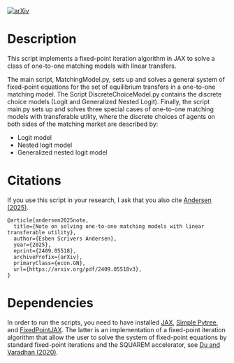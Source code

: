 
[![arXiv](https://img.shields.io/badge/arXiv-2409.05518-b31b1b.svg)](https://arxiv.org/pdf/2409.05518v3)

# Description
This script implements a fixed-point iteration algorithm in JAX to solve a class of one-to-one matching models with linear transfers.

The main script, MatchingModel.py, sets up and solves a general system of fixed-point equations for the set of equilibrium transfers in a one-to-one matching model. The Script DiscreteChoiceModel.py contains the discrete choice models (Logit and Generalized Nested Logit). Finally, the script main.py sets up and solves three special cases of one-to-one matching models with transferable utility, where the discrete choices of agents on both sides of the matching market are described by:
 - Logit model
 - Nested logit model
 - Generalized nested logit model

# Citations
If you use this script in your research, I ask that you also cite [Andersen (2025)](https://arxiv.org/pdf/2409.05518v3).


    @article{andersen2025note,
      title={Note on solving one-to-one matching models with linear transferable utility}, 
      author={Esben Scrivers Andersen},
      year={2025},
      eprint={2409.05518},
      archivePrefix={arXiv},
      primaryClass={econ.GN},
      url={https://arxiv.org/pdf/2409.05518v3}, 
    }

# Dependencies
In order to run the scripts, you need to have installed [JAX](https://github.com/jax-ml/jax), [Simple Pytree](https://github.com/cgarciae/simple-pytree), and [FixedPointJAX](https://github.com/esbenscriver/FixedPointJAX). The latter is an implementation of a fixed-point iteration algorithm that allow the user to solve the system of fixed-point equations by standard fixed-point iterations and the SQUAREM accelerator, see [Du and Varadhan (2020)](https://www.jstatsoft.org/article/view/v092i07).

    




